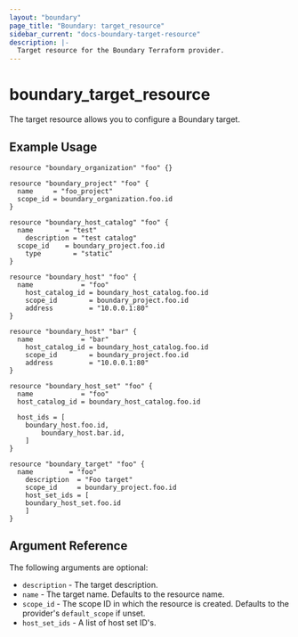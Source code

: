 ```yaml
---
layout: "boundary"
page_title: "Boundary: target_resource"
sidebar_current: "docs-boundary-target-resource"
description: |-
  Target resource for the Boundary Terraform provider.
---
```


# boundary_target_resource 
The target resource allows you to configure a Boundary target. 

## Example Usage

```hcl
resource "boundary_organization" "foo" {}

resource "boundary_project" "foo" {
  name     = "foo_project"
  scope_id = boundary_organization.foo.id
}

resource "boundary_host_catalog" "foo" {
  name        = "test"
	description = "test catalog"
  scope_id    = boundary_project.foo.id
	type        = "static"
}

resource "boundary_host" "foo" {
  name            = "foo"
	host_catalog_id = boundary_host_catalog.foo.id
	scope_id        = boundary_project.foo.id
	address         = "10.0.0.1:80"
}

resource "boundary_host" "bar" {
  name            = "bar"
	host_catalog_id = boundary_host_catalog.foo.id
	scope_id        = boundary_project.foo.id
	address         = "10.0.0.1:80"
}

resource "boundary_host_set" "foo" {
  name            = "foo"
  host_catalog_id = boundary_host_catalog.foo.id

  host_ids = [
    boundary_host.foo.id,
		boundary_host.bar.id,
	]
}

resource "boundary_target" "foo" {
  name         = "foo"
	description  = "Foo target"
	scope_id     = boundary_project.foo.id
	host_set_ids = [
    boundary_host_set.foo.id
	]
}
```

## Argument Reference

The following arguments are optional:
* `description` - The target description.
* `name` - The target name. Defaults to the resource name.
* `scope_id` - The scope ID in which the resource is created. Defaults to the provider's `default_scope` if unset.
* `host_set_ids` - A list of host set ID's.
